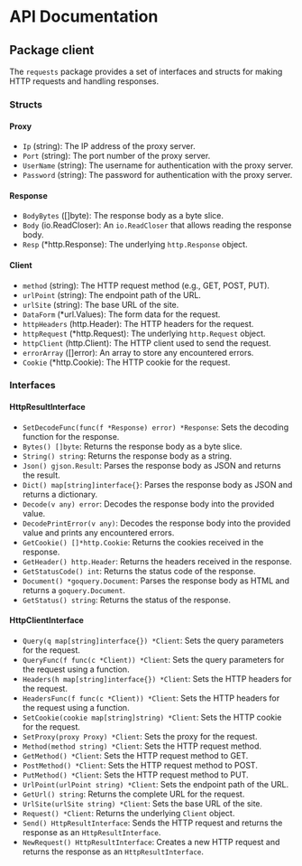 # API Documentation

## Package client

The `requests` package provides a set of interfaces and structs for making HTTP requests and handling responses.

### Structs

#### Proxy

- `Ip` (string): The IP address of the proxy server.
- `Port` (string): The port number of the proxy server.
- `UserName` (string): The username for authentication with the proxy server.
- `Password` (string): The password for authentication with the proxy server.

#### Response

- `BodyBytes` ([]byte): The response body as a byte slice.
- `Body` (io.ReadCloser): An `io.ReadCloser` that allows reading the response body.
- `Resp` (*http.Response): The underlying `http.Response` object.

#### Client

- `method` (string): The HTTP request method (e.g., GET, POST, PUT).
- `urlPoint` (string): The endpoint path of the URL.
- `urlSite` (string): The base URL of the site.
- `DataForm` (*url.Values): The form data for the request.
- `httpHeaders` (http.Header): The HTTP headers for the request.
- `httpRequest` (*http.Request): The underlying `http.Request` object.
- `httpClient` (http.Client): The HTTP client used to send the request.
- `errorArray` ([]error): An array to store any encountered errors.
- `Cookie` (*http.Cookie): The HTTP cookie for the request.

### Interfaces

#### HttpResultInterface

- `SetDecodeFunc(func(f *Response) error) *Response`: Sets the decoding function for the response.
- `Bytes() []byte`: Returns the response body as a byte slice.
- `String() string`: Returns the response body as a string.
- `Json() gjson.Result`: Parses the response body as JSON and returns the result.
- `Dict() map[string]interface{}`: Parses the response body as JSON and returns a dictionary.
- `Decode(v any) error`: Decodes the response body into the provided value.
- `DecodePrintError(v any)`: Decodes the response body into the provided value and prints any encountered errors.
- `GetCookie() []*http.Cookie`: Returns the cookies received in the response.
- `GetHeader() http.Header`: Returns the headers received in the response.
- `GetStatusCode() int`: Returns the status code of the response.
- `Document() *goquery.Document`: Parses the response body as HTML and returns a `goquery.Document`.
- `GetStatus() string`: Returns the status of the response.

#### HttpClientInterface

- `Query(q map[string]interface{}) *Client`: Sets the query parameters for the request.
- `QueryFunc(f func(c *Client)) *Client`: Sets the query parameters for the request using a function.
- `Headers(h map[string]interface{}) *Client`: Sets the HTTP headers for the request.
- `HeadersFunc(f func(c *Client)) *Client`: Sets the HTTP headers for the request using a function.
- `SetCookie(cookie map[string]string) *Client`: Sets the HTTP cookie for the request.
- `SetProxy(proxy Proxy) *Client`: Sets the proxy for the request.
- `Method(method string) *Client`: Sets the HTTP request method.
- `GetMethod() *Client`: Sets the HTTP request method to GET.
- `PostMethod() *Client`: Sets the HTTP request method to POST.
- `PutMethod() *Client`: Sets the HTTP request method to PUT.
- `UrlPoint(urlPoint string) *Client`: Sets the endpoint path of the URL.
- `GetUrl() string`: Returns the complete URL for the request.
- `UrlSite(urlSite string) *Client`: Sets the base URL of the site.
- `Request() *Client`: Returns the underlying `Client` object.
- `Send() HttpResultInterface`: Sends the HTTP request and returns the response as an `HttpResultInterface`.
- `NewRequest() HttpResultInterface`: Creates a new HTTP request and returns the response as an `HttpResultInterface`.
